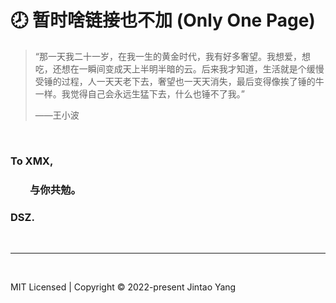 # 🕗 暂时啥链接也不加 (Only One Page)

> “那一天我二十一岁，在我一生的黄金时代，我有好多奢望。我想爱，想吃，还想在一瞬间变成天上半明半暗的云。后来我才知道，生活就是个缓慢受锤的过程，人一天天老下去，奢望也一天天消失，最后变得像挨了锤的牛一样。我觉得自己会永远生猛下去，什么也锤不了我。”
> 
> ——王小波

<br>

### To XMX,

### &nbsp;&nbsp;&nbsp;&nbsp;&nbsp;&nbsp;&nbsp;&nbsp;与你共勉。
  
### DSZ.

<br>

---

<br>

MIT Licensed | Copyright © 2022-present Jintao Yang